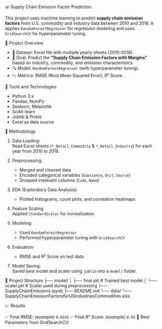  📊 Supply Chain Emission Factor Prediction

This project uses machine learning to predict **supply chain emission factors** from U.S. commodity and industry data between 2010 and 2016. It applies `RandomForestRegressor` for regression modeling and uses `GridSearchCV` for hyperparameter tuning.

🚀 Project Overview

- 📁 Dataset: Excel file with multiple yearly sheets (2010–2016).
- 🎯 Goal: Predict the **"Supply Chain Emission Factors with Margins"** based on industry, commodity, and emission characteristics.
- 🔍 Model: `RandomForestRegressor` (with hyperparameter tuning).
- 📉 Metrics: RMSE (Root Mean Squared Error), R² Score.

 🧰 Tools and Technologies

- Python 3.x
- Pandas, NumPy
- Seaborn, Matplotlib
- Scikit-learn
- Joblib & Pickle
- Excel as data source

🧪 Methodology

1. Data Loading:  
   Read Excel sheets (`*_Detail_Commodity` & `*_Detail_Industry`) for each year from 2010 to 2016.

2. Preprocessing:  
   - Merged and cleaned data
   - Encoded categorical variables (`Substance`, `Unit`, `Source`)
   - Dropped irrelevant columns (`Code`, `Name`)

3. EDA (Exploratory Data Analysis):  
   - Plotted histograms, count plots, and correlation heatmaps

4. Feature Scaling  
   Applied `StandardScaler` for normalization

5. Modeling:  
   - Used `RandomForestRegressor`
   - Performed hyperparameter tuning with `GridSearchCV`

6. Evaluation:  
   - RMSE and R² Score on test data

7. Model Saving:  
   Saved best model and scaler using `joblib` into a `model/` folder.

📁 Project Structure
├── model/
│ ├── final.pkl # Trained best model
│ └── scaler.pkl # Scaler used during preprocessing
├── SupplyChainEmissions.ipynb
├── README.md
└── data/
└── SupplyChainEmissionFactorsforUSIndustriesCommodities.xlsx

📈 Results

✅ Final RMSE: *(example)* `0.0241`
 ✅ Final R² Score: *(example)* `0.91`
🎯 Best Parameters from GridSearchCV:  
